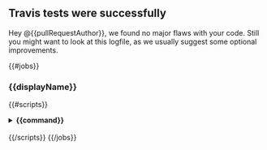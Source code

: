 ## Travis tests were successfully
Hey @{{pullRequestAuthor}}, 
we found no major flaws with your code. Still you might want to look at this logfile, as we usually suggest some optional improvements.

{{#jobs}}
### {{displayName}}
{{#scripts}}
<details>
  <summary>
    <strong>
     {{command}}
    </strong>
  </summary>

```
{{&contents}}
```
</details>
<br />
{{/scripts}}
{{/jobs}}
